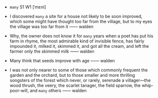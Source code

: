 - `many` S1 W1 [ˈmɛni]



-  I discovered `many` a site for a house not likely to be soon improved, which some might have thought too far from the village, but to my eyes the village was too far from it —— walden

-  Why, the owner does not know it for `many` years when a poet has put his farm in rhyme, the most admirable kind of invisible fence, has fairly impounded it, milked it, skimmed it, and got all the cream, and left the farmer only the skimmed milk —— walden

-  Many think that seeds improve with age —— walden

-  I was not only nearer to some of those which commonly frequent the garden and the orchard, but to those smaller and more thrilling songsters of the forest which never, or rarely, serenade a villager﻿—the wood thrush, the veery, the scarlet tanager, the field sparrow, the whip-poor-will, and `many` others —— walden